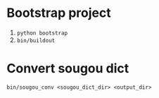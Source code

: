 # Bootstrap project

1. `python bootstrap`
2. `bin/buildout`

# Convert sougou dict

`bin/sougou_conv <sougou_dict_dir> <output_dir>`
